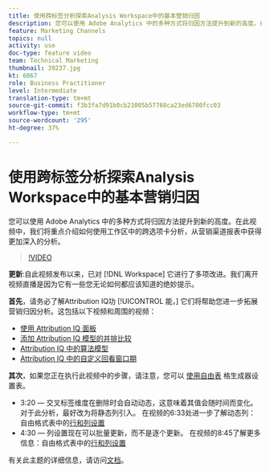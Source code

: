 ```yaml
---
title: 使用跨标签分析探索Analysis Workspace中的基本营销归因
description: 您可以使用 Adobe Analytics 中的多种方式将归因方法提升到新的高度。在此视频中，我们将重点介绍如何使用工作区中的跨选项卡分析，从营销渠道报表中获得更加深入的分析。
feature: Marketing Channels
topics: null
activity: use
doc-type: feature video
team: Technical Marketing
thumbnail: 39237.jpg
kt: 6067
role: Business Practitioner
level: Intermediate
translation-type: tm+mt
source-git-commit: f3b3fa7d91b0cb21005b57768ca23ed6700fcc03
workflow-type: tm+mt
source-wordcount: '295'
ht-degree: 37%

---
```



# 使用跨标签分析探索Analysis Workspace中的基本营销归因

您可以使用 Adobe Analytics 中的多种方式将归因方法提升到新的高度。在此视频中，我们将重点介绍如何使用工作区中的跨选项卡分析，从营销渠道报表中获得更加深入的分析。

>[!VIDEO](https://video.tv.adobe.com/v/39237/?quality=12&learn=on)

**更新**:自此视频发布以来，已对 [!DNL Workspace] 它进行了多项改进。我们离开视频直播是因为它有一些您无论如何都应该知道的绝妙提示。

**首先**，请务必了解Attribution IQ功 [!UICONTROL 能，] 它们将帮助您进一步拓展营销归因分析。这包括以下视频和周围的视频：

* [使用 Attribution IQ 面板](using-the-attribution-iq-panel.md)
* [添加 Attribution IQ 模型的并排比较](adding-side-by-side-comparisons-of-attribution-iq-models.md)
* [Attribution IQ 中的算法模型](algorithmic-model-in-attribution-iq.md)
* [Attribution IQ 中的自定义回看窗口期](custom-lookback-windows-in-attribution-iq.md)

**其次**，如果您正在执行此视频中的步骤，请注意，您可以 [使用自由表](../building-freeform-tables/using-the-freeform-table-builder-in-analysis-workspace.md) 格生成器设置表。

* 3:20 — 交叉标签维度在删除时会自动动态，这意味着其值会随时间而变化。 对于此分析，最好改为将静态列引入。 在视频的6:33处进一步了解动态列：自由格式表中的[行和列设置](../building-freeform-tables/row-and-column-settings-in-freeform-tables.md)
* 4:30 — 列设置现在可以批量更新，而不是逐个更新。 在视频的8:45了解更多信息：自由格式表中的[行和列设置](../building-freeform-tables/row-and-column-settings-in-freeform-tables.md)


有关此主题的详细信息，请访问[文档](https://docs.adobe.com/content/help/zh-Hans/analytics/analyze/analysis-workspace/attribution/models.html)。
